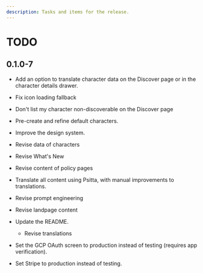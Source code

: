 ```yaml
---
description: Tasks and items for the release.
---
```


# TODO

## 0.1.0-7

- Add an option to translate character data on the Discover page or in the character details drawer.
- Fix icon loading fallback
- Don't list my character non-discoverable on the Discover page

- Pre-create and refine default characters.
- Improve the design system.
- Revise data of characters
- Revise What's New
- Revise content of policy pages
- Translate all content using Psitta, with manual improvements to translations.
- Revise prompt engineering
- Revise landpage content
- Update the README.
  - Revise translations
- Set the GCP OAuth screen to production instead of testing (requires app verification).
- Set Stripe to production instead of testing.
